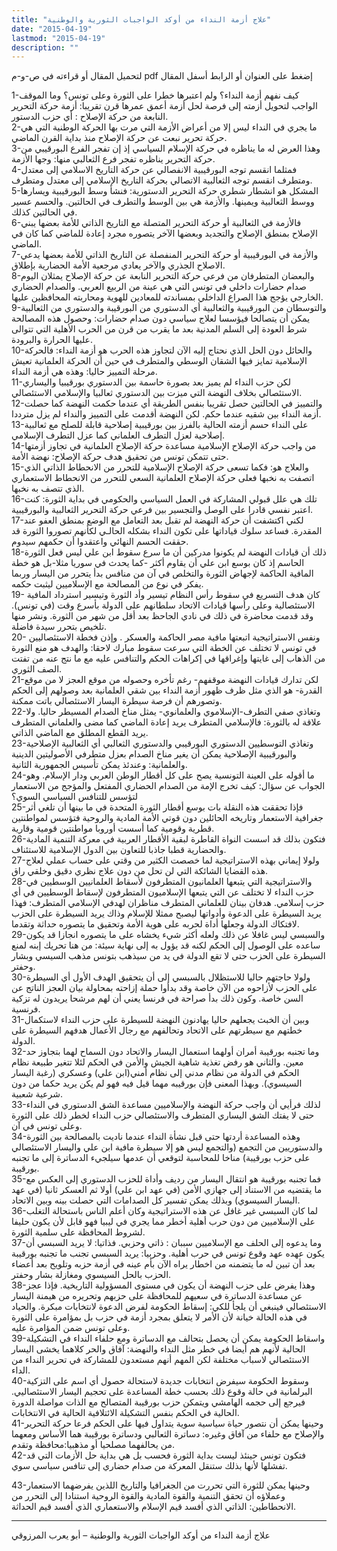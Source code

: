```yaml
---
title: "علاج أزمة النداء من أوكد الواجبات الثورية والوطنية"
date: "2015-04-19"
lastmod: "2015-04-19"
description: ""
---
```

لتحميل المقال أو قراءته في ص-و-م pdf إضغط على العنوان أو الرابط أسفل المقال

1-كيف نفهم أزمة النداء؟ ولم اعتبرها خطرا على الثورة وعلى تونس؟ وما الموقف الواجب لتحويل أزمته إلى فرصة لحل أزمة أعمق عمرها قرن تقريبا: أزمة حركة التحرير النابعة من حركة الإصلاح : أي حزب الدستور.  
2-ما يجري في النداء ليس إلا من أعراض الأزمة التي مرت بها الحركة الوطنية التي هي حركة تحرير نبعت عن حركة الإصلاح منذ بداية القرن الماضي.  
3-وهذا العرض له ما يناظره في حركة الإسلام السياسي إذ إن تفجر الفرع البورقيبي من حركة التحرير يناظره تفجر فرع الثعالبي منها: وجها الأزمة.  
4-فمثلما انقسم توجه البورقيبية الانفصالي عن حركة التاريخ الاسلامي إلى معتدل ومتطرف انقسم توجه الثعالبية الاتصالي بحركة التاريخ الإسلامي إلى معتدل ومتطرف.  
5-المشكل هو انشطار شطري حركة التحرير الدستورية: فنشأ وسط البورقيبية ويسارها ووسط الثعالبية ويمينها. والأزمة هي بين الوسط والتطرف في الحالتين. والحسم عسير في الحالتين كذلك.  
6-فالأزمة في الثعالبية أو حركة التحرير المتصلة مع التاريخ الذاتي للأمة بعضها يبني الإصلاح بمنطق الإصلاح والتجديد وبعضها الآخر يتصوره مجرد إعادة للماضي كما كان في الماضي.  
7-والأزمة في البورقيبية أو حركة التحرير المنفصلة عن التاريخ الذاتي للأمة بعضها يدعي الاصلاح الجذري والآخر يعادي مرجعية الأمة الحضارية بإطلاق.  
8-والبعضان المتطرفان من فرعي حركة التحرير النابعة عن حركة الإصلاح يمثلان اليوم صدام حضارات داخلي في تونس التي هي عينة من الربيع العربي. والصدام الحضاري الخارجي يؤجج هذا الصراع الداخلي بمساندته للمعادين للهوية ومحاربته المحافظين عليها.  
9-والتوسطان من البورقيبية والثعالبية أي الدستوري من البورقيبة والدستوري من الثعالبية يمكن أن يتصالحا فيؤسسا لعلاج سياسي دون صدام حضارات: وحصول هذه المصالحة شرط العودة إلى السلم المدنية بعد ما يقرب من قرن من الحرب الأهلية التي تتوالى عليها الحرارة والبرودة.  
10-والحائل دون الحل الذي نحتاج إليه الآن لتجاوز هذه الحرب هو أزمة النداء: فالحركة الإسلامية تمايز فيها الشقان الوسطي والمتطرف في حين أن الحركة العلمانية تعيش مرحلة التمييز حاليا: وهذه هي أزمة النداء.  
11-لكن حزب النداء لم يميز بعد بصورة حاسمة بين الدستوري بورقيبيا واليساري الاستئصالي بخلاف النهضة التي ميزت بين الدستوري ثعالبيا والإسلامي الاستئصالي.  
12-والتمييز في الحالتين حصل تقريبا بنفس الطريقة أي عندما حكمت النهضة كما حصلت أزمة النداء بين شقيه عندما حكم. لكن النهضة أقدمت على التمييز والنداء لم يزل مترددا.  
13-على النداء حسم أزمته الحالية بالفرز بين بورقيبية إصلاحية قابلة للصلح مع ثعالبية إصلاحية لعزل التطرف العلماني كما عزل التطرف الإسلامي.  
14-من واجب حركة الإصلاح الإسلامية مساعدة حركة الإصلاح العلمانية في تجاوز أزمتها حتى تتمكن تونس من تحقيق هدف حركة الإصلاح: نهضة الأمة.  
15-والعلاج هو: فكما تسعى حركة الإصلاح الإسلامية للتحرر من الانحطاط الذاتي الذي اتصفت به نخبها فعلى حركة الإصلاح العلمانية السعي للتحرر من الانحطاط الاستعماري الذي تتصف به نخبها.  
16-تلك هي علل قبولي المشاركة في العمل السياسي والحكومي في بداية الثورة: كنت اعتبر نفسي قادرا على الوصل والتجسير بين فرعي حركة التحرير الثعالبية والبورقيبية.  
17-لكني اكتشفت أن حركة النهضة لم تقبل بعد التعامل مع الوضع بمنطق العفو عند المقدرة. فساعد سلوك قياداتها على تكون النداء بشكله الحالـي لكأنهم تصوروا الثورة قد حققت الحسم النهائي واعتقدوا أن حكمهم سيدوم.  
18-ذلك أن قيادات النهضة لم يكونوا مدركين أن ما سرع سقوط ابن علي ليس فعل الثورة الحاسم إذ كان بوسع ابن علي أن يقاوم أكثر -كما يحدث في سوريا مثلا-بل هو خطة المافية الحاكمة لإجهاض الثورة والتخلص في آن من منافس بدأ يتحرر من اليسار وربما يفكر في نوع من المصالحة مع الإسلاميين ليثبت حكمه.  
19- كان هدف التسريع في سقوط رأس النظام تيسير وأد الثورة وتيسير استرداد المافية الاستئصالية وعلى رأسها قيادات الاتحاد سلطانهم على الدولة بأسرع وقت (في تونس). وقد قدمت محاضرة في ذلك في نادي الجاحظ بعد أقل من شهر من الثورة. ونشر منها تلخيص بتحرر سيدة فاضلة.  
20- ونفس الاستراتيجية اتبعتها مافية مصر الحاكمة والعسكر . وإذن فخطة الاستئصاليين في تونس لا تختلف عن الخطة التي سرعت سقوط مبارك لاحقا: والهدف هو منع الثورة من الذهاب إلى غايتها وإغراقها في إكراهات الحكم والتنافس عليه مع ما نتج عنه من تفتت الصف الثوري.  
21-لكن تدارك قيادات النهضة موقفهم- رغم تأخره وحصوله من موقع العجز لا من موقع القدرة- هو الذي مثل ظرف ظهور أزمة النداء بين شقي العلمانية بعد وصولهم إلى الحكم وتصورهم أن فرصة سيطرة اليسار الاستئصالي باتت ممكنة.  
22-وتغاذي صفي التطرف-الإسلاموي والعلمانوي- يمثل مناخ الصدام المسيطر حاليا. ولا علاقة له بالثورة: فالإسلامي المتطرف يريد إعادة الماضي كما مضى والعلماني المتطرف يريد القطع المطلق مع الماضي الذاتي.  
23-وتغاذي التوسطيين الدستوري البورقيبي والدستوري الثعالبي أي الثعالبية الإصلاحية والبورقيبية الإصلاحية يمكن أن يغير مناخ الصدام بعزل متطرفي الأصوليتين الدينية والعلمانية: وعندئذ يمكن تأسيس الجمهورية الثانية.  
24-ما أقوله على العينة التونسية يصح على كل أقطار الوطن العربي ودار الإسلام. وهو الجواب عن سؤال: كيف تخرج الإمة من الصدام الحضاري المفتعل والمؤجج من الاستعمار لتؤسس للتنافس السياسي السوي؟  
25-فإذا تحققت هذه النقلة بات بوسع أقطار الثورة المتحدة في ما بينها أن تلغي أثر جغرافية الاستعمار وتاريخه الحائلين دون قوتي الأمة المادية والروحية فتؤسس لمواطنتين قطرية وقومية كما أسست أوروبا مواطنتين قومية وقارية.  
26-فتكون بذلك قد اسست النواة القاطرة لبقية الأقطار العربية في معركة التنمية المادية والحضارية قطبا جاذبا للتعاون بين الدول الإسلامية للاستئناف.  
27-ولولا إيماني بهذه الاستراتيجية لما خصصت الكثير من وقتي على حساب عملي لعلاج هذه القضايا الشائكة التي لن تحل من دون علاج نظري دقيق وخلقي راق.  
28-والاستراتيجية التي يتبعها العلمانيون المتطرفون لأسقاط العلمانيين الوسطيين في حزب النداء لا تختلف عن التي يتبعها الإسلاميون المتطرفون لإسقاط الوسطيين في أي حزب إسلامي. هدفان بينان للعلماني المتطرف مناظران لهدفي الإسلامي المتطرف: فهذا يريد السيطرة على الدعوة وأدواتها ليصبح ممثلا للإسلام وذاك يريد السيطرة على الحزب لافتكاك الدولة وجعلها أداة لحربه على هوية الأمة وتحقيق ما يتصوره حداثة وتقدما.  
29-والسبسي ليس غافلا عن ذلك ولعله أكثر شيء يخشاه على ما يتصوره انجازا قد يكون ساعده على الوصول إلى الحكم لكنه قد يؤول به إلى نهاية سيئة: من هنا تحريك إبنه لمنع السيطرة على الحزب حتى لا تقع الدولة في يد من سيذهب بتونس مذهب السيسي وبشار وحفتر.  
30-ولولا حاجتهم حاليا للاستظلال بالسبسي إلى أن يتحقيق الهدف الأول أي السيطرة على الحزب لأزاحوه من الآن خاصة وقد بدأوا حملة إزاحته بمحاولة بيان العجز الناتج عن السن خاصة. وكون ذلك بدأ صراحة في فرنسا يعني أن لهم مرشحا يريدون له تزكية فرنسية.  
31-وبين أن الخبث يجعلهم حاليا يهادنون النهضة للسيطرة على حزب النداء لاستكمال خطتهم مع سيطرتهم على الاتحاد وتحالفهم مع رجال الأعمال هدفهم السيطرة على الدولة.  
32-وما تجنبه بورقيبة أمران أولهما استعمال اليسار والاتحاد دون السماح لهما بتجاوز حد معين. والثاني هو رفض تغذية شاهية الجيش والأمن في الحكم لئلا تتغير طبيعة نظام الحكم في الدولة من نظام مدني إلى نظام أمني(ابن علي) وعسكري (رغبة اليسار السيسوي). وبهذا المعنى فإن بورقيبه مهما قيل فيه فهو لم يكن يريد حكما من دون شرعية شعبية.  
33-لذلك فرأيي أن واجب حركة النهضة والإسلاميين مساعدة الشق الدستوري في النداء حتى لا يفتك الشق اليساري المتطرف والاستئصالي حزب النداء لخطر ذلك على الثورة وعلى تونس في آن.  
34-وهذه المساعدة أردتها حتى قبل نشأة النداء عندما ناديت بالمصالحة بين الثورة والدستوريين من التجمع (والتجمع ليس هو إلا سيطرة مافية ابن علي واليسار الاستئصالي على حزب بورقيبة) مناخا للمحاسبة لتوقعي أن عدمها سيلجيء الدساترة إلى ما تجنبه بورقيبة.  
35-فما تجنبه بورقيبة هو انتقال اليسار من رديف وأداة للحزب الدستوري إلى العكس مع ما يقتضيه من الاستناد إلى جهازي الأمن (في عهد ابن علي) أولا ثم العسكر ثانيا (في عهد اليسار السيسوي) وبذلك يمكن تفسير كل الصدامات التي حصلت بينه وبين الاتحاد.  
36-لما كان السبسي غير غافل عن هذه الاستراتيجية وكان أعلم الناس باستحالة التغلب على الإسلاميين من دون حرب أهلية أخطر مما يجري في ليبيا فهو قابل لأن يكون حليفا لشروط المحافظة على سلمية الثورة.  
37-وما يدعوه إلى الحلف مع الإسلاميين سببان : ذاتي وحزبي. فذاتيا: لا يريد السبسي أن يكون عهده عهد وقوع تونس في حرب أهلية. وحزبيا: يريد السبسي تجنب ما تجنبه بورقيبة بعد أن تبين له ما يتضمنه من اخطار يراه الآن بأم عينه في أزمة حزبه وتلويح بعد أعضاء الحزب بالحل السيسوي ومغازلة بشار وحفتر.  
38-وهذا يفرض على حزب النهضة أن يكون في مستوى المسؤولية التاريخية. فإذا عجز عن مساعدة الدساترة في سعيهم للمحافظة على حزبهم وتحريره من هيمنة اليسار الاستئصالي فينبغي أن يلجأ للكي: إسقاط الحكومة لفرض الدعوة لانتخابات مبكرة. والحياد في هذه الحالة خيانة لأن الأمر لا يتعلق بمجرد أزمة في حزب بل بمؤامرة على الثورة وعلى تونس ضمن المؤامرة عليه.  
39-واسقاط الحكومة يمكن أن يحصل بتحالف مع الدساترة ومع حلفاء النداء في التشكيلة الحالية لأنهم هم أيضا في خطر مثل النداء والنهضة: آفاق والحر كلاهما يخشى اليسار الاستئصالي لاسباب مختلفة لكن المهم أنهم مستعدون للمشاركة في تحرير النداء من الداء.  
40-وسقوط الحكومة سيفرض انتخابات جديدة لاستحالة حصول أي اسم على التزكية البرلمانية في حالة وقوع ذلك بحسب خطة المساعدة على تحجيم اليسار الاستئصاليي. فيرجع إلى حجمه الهامشي ويتمكن حزب بورقيبة المتصالح مع الذات مواصلة الدورة الحالية في الحكم بنفس التشكيلة الائتلافية الحالية في الانتخابات.  
41-وحينها يمكن أن نتصور حياة سياسية سوية يتداول فيها على الحكم فرعا حركة التحرير والإصلاح مع حلفاء من آفاق وغيره: دساترة الثعالبي ودساترة بورقيبة هما الأساس ومعهما من يحالفهما مصلحيا أو مذهبيا:محافظة وتقدم.  
42-فتكون تونس حينئذ ليست بداية الثورة فحسب بل هي بداية حل الأزمات التي قد تفشلها لأنها بذلك ستنقل المعركة من صدام حضاري إلى تنافس سياسي سوي.

43-وحينها يمكن للثورة التي تحررت من الجغرافيا والتاريخ اللذين يفرضهما الاستعمار وعملاؤه أن تحقق التنمية والقوة المادية والقوة الروحية استنادا إلى التحرر من الانحطاطين: الذاتي الذي أفسد قيم الإسلام والاستعماري الذي أفسد قيم الحداثة.

---

علاج أزمة النداء من أوكد الواجبات الثورية والوطنية – أبو يعرب المرزوقي

###